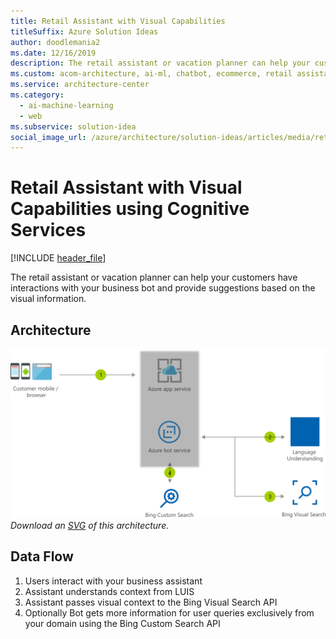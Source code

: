 ```yaml
---
title: Retail Assistant with Visual Capabilities
titleSuffix: Azure Solution Ideas
author: doodlemania2
ms.date: 12/16/2019
description: The retail assistant or vacation planner can help your customers have interactions with your business bot and provide suggestions based on the visual information.
ms.custom: acom-architecture, ai-ml, chatbot, ecommerce, retail assistant, cognitive services, vacation planner, visual capabilities, interactive-diagram, 'https://azure.microsoft.com/solutions/architecture/retail-assistant-or-vacation-planner-with-visual-capabilities/'
ms.service: architecture-center
ms.category:
  - ai-machine-learning
  - web
ms.subservice: solution-idea
social_image_url: /azure/architecture/solution-ideas/articles/media/retail-assistant-or-vacation-planner-with-visual-capabilities.png
---
```


# Retail Assistant with Visual Capabilities using Cognitive Services

[!INCLUDE [header_file](../../../includes/sol-idea-header.md)]

The retail assistant or vacation planner can help your customers have interactions with your business bot and provide suggestions based on the visual information.

## Architecture

![Architecture diagram](../media/retail-assistant-or-vacation-planner-with-visual-capabilities.png)
*Download an [SVG](../media/retail-assistant-or-vacation-planner-with-visual-capabilities.svg) of this architecture.*

## Data Flow

1. Users interact with your business assistant
1. Assistant understands context from LUIS
1. Assistant passes visual context to the Bing Visual Search API
1. Optionally Bot gets more information for user queries exclusively from your domain using the Bing Custom Search API
